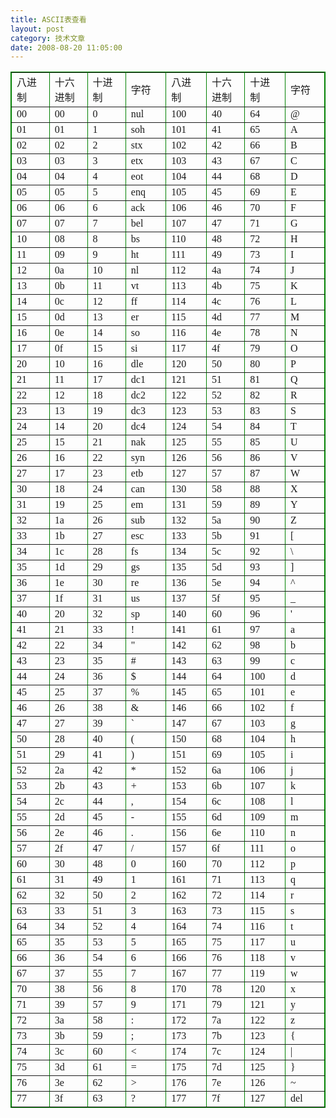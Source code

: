 ```yaml
---
title: ASCII表查看
layout: post
category: 技术文章
date: 2008-08-20 11:05:00
---
```


<table style="border-collapse: collapse;" border="1" bordercolor="#008000" cellpadding="5" cellspacing="0" width="528">
     <tr>
         <td width="65"><font face="Simsun">八进制</font></td>
         <td bordercolor="#008000" width="65"><font face="Simsun">十六进制</font></td>
         <td bordercolor="#008000" width="66"><font face="Simsun">十进制</font></td>
         <td bordercolor="#008000" width="66"><font face="Simsun">字符</font></td>
         <td bordercolor="#008000" width="66"><font face="Simsun">八进制</font></td>
         <td bordercolor="#008000" width="66"><font face="Simsun">十六进制</font></td>
         <td bordercolor="#008000" width="66"><font face="Simsun">十进制</font></td>
         <td bordercolor="#008000" width="66"><font face="Simsun">字符</font></td>
     </tr>
     <tr>
         <td bordercolor="#008000" width="65"><font face="Simsun">00</font></td>
         <td bordercolor="#008000" width="65"><font face="Simsun">00</font></td>
         <td bordercolor="#008000" width="66"><font face="Simsun">0</font></td>
         <td bordercolor="#008000" width="66"><font face="Simsun">nul</font></td>
         <td bordercolor="#008000" width="66"><font face="Simsun">100</font></td>
         <td bordercolor="#008000" width="66"><font face="Simsun">40</font></td>
         <td bordercolor="#008000" width="66"><font face="Simsun">64</font></td>
         <td bordercolor="#008000" width="66"><font face="Simsun">@</font></td>
     </tr>
     <tr>
         <td bordercolor="#008000" width="65"><font face="Simsun">01</font></td>
         <td bordercolor="#008000" width="65"><font face="Simsun">01</font></td>
         <td bordercolor="#008000" width="66"><font face="Simsun">1</font></td>
         <td bordercolor="#008000" width="66"><font face="Simsun">soh</font></td>
         <td bordercolor="#008000" width="66"><font face="Simsun">101</font></td>
         <td bordercolor="#008000" width="66"><font face="Simsun">41</font></td>
         <td bordercolor="#008000" width="66"><font face="Simsun">65</font></td>
         <td bordercolor="#008000" width="66"><font face="Simsun">A</font></td>
     </tr>
     <tr>
         <td bordercolor="#008000" width="65"><font face="Simsun">02</font></td>
         <td bordercolor="#008000" width="65"><font face="Simsun">02</font></td>
         <td bordercolor="#008000" width="66"><font face="Simsun">2</font></td>
         <td bordercolor="#008000" width="66"><font face="Simsun">stx</font></td>
         <td bordercolor="#008000" width="66"><font face="Simsun">102</font></td>
         <td bordercolor="#008000" width="66"><font face="Simsun">42</font></td>
         <td bordercolor="#008000" width="66"><font face="Simsun">66</font></td>
         <td bordercolor="#008000" width="66"><font face="Simsun">B</font></td>
     </tr>
     <tr>
         <td bordercolor="#008000" width="65"><font face="Simsun">03</font></td>
         <td bordercolor="#008000" width="65"><font face="Simsun">03</font></td>
         <td bordercolor="#008000" width="66"><font face="Simsun">3</font></td>
         <td bordercolor="#008000" width="66"><font face="Simsun">etx</font></td>
         <td bordercolor="#008000" width="66"><font face="Simsun">103</font></td>
         <td bordercolor="#008000" width="66"><font face="Simsun">43</font></td>
         <td bordercolor="#008000" width="66"><font face="Simsun">67</font></td>
         <td bordercolor="#008000" width="66"><font face="Simsun">C</font></td>
     </tr>
     <tr>
         <td bordercolor="#008000" width="65"><font face="Simsun">04</font></td>
         <td bordercolor="#008000" width="65"><font face="Simsun">04</font></td>
         <td bordercolor="#008000" width="66"><font face="Simsun">4</font></td>
         <td bordercolor="#008000" width="66"><font face="Simsun">eot</font></td>
         <td bordercolor="#008000" width="66"><font face="Simsun">104</font></td>
         <td bordercolor="#008000" width="66"><font face="Simsun">44</font></td>
         <td bordercolor="#008000" width="66"><font face="Simsun">68</font></td>
         <td bordercolor="#008000" width="66"><font face="Simsun">D</font></td>
     </tr>
     <tr>
         <td bordercolor="#008000" width="65"><font face="Simsun">05</font></td>
         <td bordercolor="#008000" width="65"><font face="Simsun">05</font></td>
         <td bordercolor="#008000" width="66"><font face="Simsun">5</font></td>
         <td bordercolor="#008000" width="66"><font face="Simsun">enq</font></td>
         <td bordercolor="#008000" width="66"><font face="Simsun">105</font></td>
         <td bordercolor="#008000" width="66"><font face="Simsun">45</font></td>
         <td bordercolor="#008000" width="66"><font face="Simsun">69</font></td>
         <td bordercolor="#008000" width="66"><font face="Simsun">E</font></td>
     </tr>
     <tr>
         <td bordercolor="#008000" width="65"><font face="Simsun">06</font></td>
         <td bordercolor="#008000" width="65"><font face="Simsun">06</font></td>
         <td bordercolor="#008000" width="66"><font face="Simsun">6</font></td>
         <td bordercolor="#008000" width="66"><font face="Simsun">ack</font></td>
         <td bordercolor="#008000" width="66"><font face="Simsun">106</font></td>
         <td bordercolor="#008000" width="66"><font face="Simsun">46</font></td>
         <td bordercolor="#008000" width="66"><font face="Simsun">70</font></td>
         <td bordercolor="#008000" width="66"><font face="Simsun">F</font></td>
     </tr>
     <tr>
         <td bordercolor="#008000" width="65"><font face="Simsun">07</font></td>
         <td bordercolor="#008000" width="65"><font face="Simsun">07</font></td>
         <td bordercolor="#008000" width="66"><font face="Simsun">7</font></td>
         <td bordercolor="#008000" width="66"><font face="Simsun">bel</font></td>
         <td bordercolor="#008000" width="66"><font face="Simsun">107</font></td>
         <td bordercolor="#008000" width="66"><font face="Simsun">47</font></td>
         <td bordercolor="#008000" width="66"><font face="Simsun">71</font></td>
         <td bordercolor="#008000" width="66"><font face="Simsun">G</font></td>
     </tr>
     <tr>
         <td bordercolor="#008000" width="65"><font face="Simsun">10</font></td>
         <td bordercolor="#008000" width="65"><font face="Simsun">08</font></td>
         <td bordercolor="#008000" width="66"><font face="Simsun">8</font></td>
         <td bordercolor="#008000" width="66"><font face="Simsun">bs</font></td>
         <td bordercolor="#008000" width="66"><font face="Simsun">110</font></td>
         <td bordercolor="#008000" width="66"><font face="Simsun">48</font></td>
         <td bordercolor="#008000" width="66"><font face="Simsun">72</font></td>
         <td bordercolor="#008000" width="66"><font face="Simsun">H</font></td>
     </tr>
     <tr>
         <td bordercolor="#008000" width="65"><font face="Simsun">11</font></td>
         <td bordercolor="#008000" width="65"><font face="Simsun">09</font></td>
         <td bordercolor="#008000" width="66"><font face="Simsun">9</font></td>
         <td bordercolor="#008000" width="66"><font face="Simsun">ht</font></td>
         <td bordercolor="#008000" width="66"><font face="Simsun">111</font></td>
         <td bordercolor="#008000" width="66"><font face="Simsun">49</font></td>
         <td bordercolor="#008000" width="66"><font face="Simsun">73</font></td>
         <td bordercolor="#008000" width="66"><font face="Simsun">I</font></td>
     </tr>
     <tr>
         <td bordercolor="#008000" width="65"><font face="Simsun">12</font></td>
         <td bordercolor="#008000" width="65"><font face="Simsun">0a</font></td>
         <td bordercolor="#008000" width="66"><font face="Simsun">10</font></td>
         <td bordercolor="#008000" width="66"><font face="Simsun">nl</font></td>
         <td bordercolor="#008000" width="66"><font face="Simsun">112</font></td>
         <td bordercolor="#008000" width="66"><font face="Simsun">4a</font></td>
         <td bordercolor="#008000" width="66"><font face="Simsun">74</font></td>
         <td bordercolor="#008000" width="66"><font face="Simsun">J</font></td>
     </tr>
     <tr>
         <td bordercolor="#008000" width="65"><font face="Simsun">13</font></td>
         <td bordercolor="#008000" width="65"><font face="Simsun">0b</font></td>
         <td bordercolor="#008000" width="66"><font face="Simsun">11</font></td>
         <td bordercolor="#008000" width="66"><font face="Simsun">vt</font></td>
         <td bordercolor="#008000" width="66"><font face="Simsun">113</font></td>
         <td bordercolor="#008000" width="66"><font face="Simsun">4b</font></td>
         <td bordercolor="#008000" width="66"><font face="Simsun">75</font></td>
         <td bordercolor="#008000" width="66"><font face="Simsun">K</font></td>
     </tr>
     <tr>
         <td bordercolor="#008000" width="65"><font face="Simsun">14</font></td>
         <td bordercolor="#008000" width="65"><font face="Simsun">0c</font></td>
         <td bordercolor="#008000" width="66"><font face="Simsun">12</font></td>
         <td bordercolor="#008000" width="66"><font face="Simsun">ff</font></td>
         <td bordercolor="#008000" width="66"><font face="Simsun">114</font></td>
         <td bordercolor="#008000" width="66"><font face="Simsun">4c</font></td>
         <td bordercolor="#008000" width="66"><font face="Simsun">76</font></td>
         <td bordercolor="#008000" width="66"><font face="Simsun">L</font></td>
     </tr>
     <tr>
         <td bordercolor="#008000" width="65"><font face="Simsun">15</font></td>
         <td bordercolor="#008000" width="65"><font face="Simsun">0d</font></td>
         <td bordercolor="#008000" width="66"><font face="Simsun">13</font></td>
         <td bordercolor="#008000" width="66"><font face="Simsun">er</font></td>
         <td bordercolor="#008000" width="66"><font face="Simsun">115</font></td>
         <td bordercolor="#008000" width="66"><font face="Simsun">4d</font></td>
         <td bordercolor="#008000" width="66"><font face="Simsun">77</font></td>
         <td bordercolor="#008000" width="66"><font face="Simsun">M</font></td>
     </tr>
     <tr>
         <td bordercolor="#008000" width="65"><font face="Simsun">16</font></td>
         <td bordercolor="#008000" width="65"><font face="Simsun">0e</font></td>
         <td bordercolor="#008000" width="66"><font face="Simsun">14</font></td>
         <td bordercolor="#008000" width="66"><font face="Simsun">so</font></td>
         <td bordercolor="#008000" width="66"><font face="Simsun">116</font></td>
         <td bordercolor="#008000" width="66"><font face="Simsun">4e</font></td>
         <td bordercolor="#008000" width="66"><font face="Simsun">78</font></td>
         <td bordercolor="#008000" width="66"><font face="Simsun">N</font></td>
     </tr>
     <tr>
         <td bordercolor="#008000" width="65"><font face="Simsun">17</font></td>
         <td bordercolor="#008000" width="65"><font face="Simsun">0f</font></td>
         <td bordercolor="#008000" width="66"><font face="Simsun">15</font></td>
         <td bordercolor="#008000" width="66"><font face="Simsun">si</font></td>
         <td bordercolor="#008000" width="66"><font face="Simsun">117</font></td>
         <td bordercolor="#008000" width="66"><font face="Simsun">4f</font></td>
         <td bordercolor="#008000" width="66"><font face="Simsun">79</font></td>
         <td bordercolor="#008000" width="66"><font face="Simsun">O</font></td>
     </tr>
     <tr>
         <td bordercolor="#008000" width="65"><font face="Simsun">20</font></td>
         <td bordercolor="#008000" width="65"><font face="Simsun">10</font></td>
         <td bordercolor="#008000" width="66"><font face="Simsun">16</font></td>
         <td bordercolor="#008000" width="66"><font face="Simsun">dle</font></td>
         <td bordercolor="#008000" width="66"><font face="Simsun">120</font></td>
         <td bordercolor="#008000" width="66"><font face="Simsun">50</font></td>
         <td bordercolor="#008000" width="66"><font face="Simsun">80</font></td>
         <td bordercolor="#008000" width="66"><font face="Simsun">P</font></td>
     </tr>
     <tr>
         <td bordercolor="#008000" width="65"><font face="Simsun">21</font></td>
         <td bordercolor="#008000" width="65"><font face="Simsun">11</font></td>
         <td bordercolor="#008000" width="66"><font face="Simsun">17</font></td>
         <td bordercolor="#008000" width="66"><font face="Simsun">dc1</font></td>
         <td bordercolor="#008000" width="66"><font face="Simsun">121</font></td>
         <td bordercolor="#008000" width="66"><font face="Simsun">51</font></td>
         <td bordercolor="#008000" width="66"><font face="Simsun">81</font></td>
         <td bordercolor="#008000" width="66"><font face="Simsun">Q</font></td>
     </tr>
     <tr>
         <td bordercolor="#008000" width="65"><font face="Simsun">22</font></td>
         <td bordercolor="#008000" width="65"><font face="Simsun">12</font></td>
         <td bordercolor="#008000" width="66"><font face="Simsun">18</font></td>
         <td bordercolor="#008000" width="66"><font face="Simsun">dc2</font></td>
         <td bordercolor="#008000" width="66"><font face="Simsun">122</font></td>
         <td bordercolor="#008000" width="66"><font face="Simsun">52</font></td>
         <td bordercolor="#008000" width="66"><font face="Simsun">82</font></td>
         <td bordercolor="#008000" width="66"><font face="Simsun">R</font></td>
     </tr>
     <tr>
         <td bordercolor="#008000" width="65"><font face="Simsun">23</font></td>
         <td bordercolor="#008000" width="65"><font face="Simsun">13</font></td>
         <td bordercolor="#008000" width="66"><font face="Simsun">19</font></td>
         <td bordercolor="#008000" width="66"><font face="Simsun">dc3</font></td>
         <td bordercolor="#008000" width="66"><font face="Simsun">123</font></td>
         <td bordercolor="#008000" width="66"><font face="Simsun">53</font></td>
         <td bordercolor="#008000" width="66"><font face="Simsun">83</font></td>
         <td bordercolor="#008000" width="66"><font face="Simsun">S</font></td>
     </tr>
     <tr>
         <td bordercolor="#008000" width="65"><font face="Simsun">24</font></td>
         <td bordercolor="#008000" width="65"><font face="Simsun">14</font></td>
         <td bordercolor="#008000" width="66"><font face="Simsun">20</font></td>
         <td bordercolor="#008000" width="66"><font face="Simsun">dc4</font></td>
         <td bordercolor="#008000" width="66"><font face="Simsun">124</font></td>
         <td bordercolor="#008000" width="66"><font face="Simsun">54</font></td>
         <td bordercolor="#008000" width="66"><font face="Simsun">84</font></td>
         <td bordercolor="#008000" width="66"><font face="Simsun">T</font></td>
     </tr>
     <tr>
         <td bordercolor="#008000" width="65"><font face="Simsun">25</font></td>
         <td bordercolor="#008000" width="65"><font face="Simsun">15</font></td>
         <td bordercolor="#008000" width="66"><font face="Simsun">21</font></td>
         <td bordercolor="#008000" width="66"><font face="Simsun">nak</font></td>
         <td bordercolor="#008000" width="66"><font face="Simsun">125</font></td>
         <td bordercolor="#008000" width="66"><font face="Simsun">55</font></td>
         <td bordercolor="#008000" width="66"><font face="Simsun">85</font></td>
         <td bordercolor="#008000" width="66"><font face="Simsun">U</font></td>
     </tr>
     <tr>
         <td bordercolor="#008000" width="65"><font face="Simsun">26</font></td>
         <td bordercolor="#008000" width="65"><font face="Simsun">16</font></td>
         <td bordercolor="#008000" width="66"><font face="Simsun">22</font></td>
         <td bordercolor="#008000" width="66"><font face="Simsun">syn</font></td>
         <td bordercolor="#008000" width="66"><font face="Simsun">126</font></td>
         <td bordercolor="#008000" width="66"><font face="Simsun">56</font></td>
         <td bordercolor="#008000" width="66"><font face="Simsun">86</font></td>
         <td bordercolor="#008000" width="66"><font face="Simsun">V</font></td>
     </tr>
     <tr>
         <td bordercolor="#008000" width="65"><font face="Simsun">27</font></td>
         <td bordercolor="#008000" width="65"><font face="Simsun">17</font></td>
         <td bordercolor="#008000" width="66"><font face="Simsun">23</font></td>
         <td bordercolor="#008000" width="66"><font face="Simsun">etb</font></td>
         <td bordercolor="#008000" width="66"><font face="Simsun">127</font></td>
         <td bordercolor="#008000" width="66"><font face="Simsun">57</font></td>
         <td bordercolor="#008000" width="66"><font face="Simsun">87</font></td>
         <td bordercolor="#008000" width="66"><font face="Simsun">W</font></td>
     </tr>
     <tr>
         <td bordercolor="#008000" width="65"><font face="Simsun">30</font></td>
         <td bordercolor="#008000" width="65"><font face="Simsun">18</font></td>
         <td bordercolor="#008000" width="66"><font face="Simsun">24</font></td>
         <td bordercolor="#008000" width="66"><font face="Simsun">can</font></td>
         <td bordercolor="#008000" width="66"><font face="Simsun">130</font></td>
         <td bordercolor="#008000" width="66"><font face="Simsun">58</font></td>
         <td bordercolor="#008000" width="66"><font face="Simsun">88</font></td>
         <td bordercolor="#008000" width="66"><font face="Simsun">X</font></td>
     </tr>
     <tr>
         <td bordercolor="#008000" width="65"><font face="Simsun">31</font></td>
         <td bordercolor="#008000" width="65"><font face="Simsun">19</font></td>
         <td bordercolor="#008000" width="66"><font face="Simsun">25</font></td>
         <td bordercolor="#008000" width="66"><font face="Simsun">em</font></td>
         <td bordercolor="#008000" width="66"><font face="Simsun">131</font></td>
         <td bordercolor="#008000" width="66"><font face="Simsun">59</font></td>
         <td bordercolor="#008000" width="66"><font face="Simsun">89</font></td>
         <td bordercolor="#008000" width="66"><font face="Simsun">Y</font></td>
     </tr>
     <tr>
         <td bordercolor="#008000" width="65"><font face="Simsun">32</font></td>
         <td bordercolor="#008000" width="65"><font face="Simsun">1a</font></td>
         <td bordercolor="#008000" width="66"><font face="Simsun">26</font></td>
         <td bordercolor="#008000" width="66"><font face="Simsun">sub</font></td>
         <td bordercolor="#008000" width="66"><font face="Simsun">132</font></td>
         <td bordercolor="#008000" width="66"><font face="Simsun">5a</font></td>
         <td bordercolor="#008000" width="66"><font face="Simsun">90</font></td>
         <td bordercolor="#008000" width="66"><font face="Simsun">Z</font></td>
     </tr>
     <tr>
         <td bordercolor="#008000" width="65"><font face="Simsun">33</font></td>
         <td bordercolor="#008000" width="65"><font face="Simsun">1b</font></td>
         <td bordercolor="#008000" width="66"><font face="Simsun">27</font></td>
         <td bordercolor="#008000" width="66"><font face="Simsun">esc</font></td>
         <td bordercolor="#008000" width="66"><font face="Simsun">133</font></td>
         <td bordercolor="#008000" width="66"><font face="Simsun">5b</font></td>
         <td bordercolor="#008000" width="66"><font face="Simsun">91</font></td>
         <td bordercolor="#008000" width="66"><font face="Simsun">[</font></td>
     </tr>
     <tr>
         <td bordercolor="#008000" width="65"><font face="Simsun">34</font></td>
         <td bordercolor="#008000" width="65"><font face="Simsun">1c</font></td>
         <td bordercolor="#008000" width="66"><font face="Simsun">28</font></td>
         <td bordercolor="#008000" width="66"><font face="Simsun">fs</font></td>
         <td bordercolor="#008000" width="66"><font face="Simsun">134</font></td>
         <td bordercolor="#008000" width="66"><font face="Simsun">5c</font></td>
         <td bordercolor="#008000" width="66"><font face="Simsun">92</font></td>
         <td bordercolor="#008000" width="66"><font face="Simsun">\</font></td>
     </tr>
     <tr>
         <td bordercolor="#008000" width="65"><font face="Simsun">35</font></td>
         <td bordercolor="#008000" width="65"><font face="Simsun">1d</font></td>
         <td bordercolor="#008000" width="66"><font face="Simsun">29</font></td>
         <td bordercolor="#008000" width="66"><font face="Simsun">gs</font></td>
         <td bordercolor="#008000" width="66"><font face="Simsun">135</font></td>
         <td bordercolor="#008000" width="66"><font face="Simsun">5d</font></td>
         <td bordercolor="#008000" width="66"><font face="Simsun">93</font></td>
         <td bordercolor="#008000" width="66"><font face="Simsun">]</font></td>
     </tr>
     <tr>
         <td bordercolor="#008000" width="65"><font face="Simsun">36</font></td>
         <td bordercolor="#008000" width="65"><font face="Simsun">1e</font></td>
         <td bordercolor="#008000" width="66"><font face="Simsun">30</font></td>
         <td bordercolor="#008000" width="66"><font face="Simsun">re</font></td>
         <td bordercolor="#008000" width="66"><font face="Simsun">136</font></td>
         <td bordercolor="#008000" width="66"><font face="Simsun">5e</font></td>
         <td bordercolor="#008000" width="66"><font face="Simsun">94</font></td>
         <td bordercolor="#008000" width="66"><font face="Simsun">^</font></td>
     </tr>
     <tr>
         <td bordercolor="#008000" width="65"><font face="Simsun">37</font></td>
         <td bordercolor="#008000" width="65"><font face="Simsun">1f</font></td>
         <td bordercolor="#008000" width="66"><font face="Simsun">31</font></td>
         <td bordercolor="#008000" width="66"><font face="Simsun">us</font></td>
         <td bordercolor="#008000" width="66"><font face="Simsun">137</font></td>
         <td bordercolor="#008000" width="66"><font face="Simsun">5f</font></td>
         <td bordercolor="#008000" width="66"><font face="Simsun">95</font></td>
         <td bordercolor="#008000" width="66"><font face="Simsun">_</font></td>
     </tr>
     <tr>
         <td bordercolor="#008000" width="65"><font face="Simsun">40</font></td>
         <td bordercolor="#008000" width="65"><font face="Simsun">20</font></td>
         <td bordercolor="#008000" width="66"><font face="Simsun">32</font></td>
         <td bordercolor="#008000" width="66"><font face="Simsun">sp</font></td>
         <td bordercolor="#008000" width="66"><font face="Simsun">140</font></td>
         <td bordercolor="#008000" width="66"><font face="Simsun">60</font></td>
         <td bordercolor="#008000" width="66"><font face="Simsun">96</font></td>
         <td bordercolor="#008000" width="66"><font face="Simsun">'</font></td>
     </tr>
     <tr>
         <td bordercolor="#008000" width="65"><font face="Simsun">41</font></td>
         <td bordercolor="#008000" width="65"><font face="Simsun">21</font></td>
         <td bordercolor="#008000" width="66"><font face="Simsun">33</font></td>
         <td bordercolor="#008000" width="66"><font face="Simsun">!</font></td>
         <td bordercolor="#008000" width="66"><font face="Simsun">141</font></td>
         <td bordercolor="#008000" width="66"><font face="Simsun">61</font></td>
         <td bordercolor="#008000" width="66"><font face="Simsun">97</font></td>
         <td bordercolor="#008000" width="66"><font face="Simsun">a</font></td>
     </tr>
     <tr>
         <td bordercolor="#008000" width="65"><font face="Simsun">42</font></td>
         <td bordercolor="#008000" width="65"><font face="Simsun">22</font></td>
         <td bordercolor="#008000" width="66"><font face="Simsun">34</font></td>
         <td bordercolor="#008000" width="66"><font face="Simsun">"</font></td>
         <td bordercolor="#008000" width="66"><font face="Simsun">142</font></td>
         <td bordercolor="#008000" width="66"><font face="Simsun">62</font></td>
         <td bordercolor="#008000" width="66"><font face="Simsun">98</font></td>
         <td bordercolor="#008000" width="66"><font face="Simsun">b</font></td>
     </tr>
     <tr>
         <td bordercolor="#008000" width="65"><font face="Simsun">43</font></td>
         <td bordercolor="#008000" width="65"><font face="Simsun">23</font></td>
         <td bordercolor="#008000" width="66"><font face="Simsun">35</font></td>
         <td bordercolor="#008000" width="66"><font face="Simsun">#</font></td>
         <td bordercolor="#008000" width="66"><font face="Simsun">143</font></td>
         <td bordercolor="#008000" width="66"><font face="Simsun">63</font></td>
         <td bordercolor="#008000" width="66"><font face="Simsun">99</font></td>
         <td bordercolor="#008000" width="66"><font face="Simsun">c</font></td>
     </tr>
     <tr>
         <td bordercolor="#008000" width="65"><font face="Simsun">44</font></td>
         <td bordercolor="#008000" width="65"><font face="Simsun">24</font></td>
         <td bordercolor="#008000" width="66"><font face="Simsun">36</font></td>
         <td bordercolor="#008000" width="66"><font face="Simsun">$</font></td>
         <td bordercolor="#008000" width="66"><font face="Simsun">144</font></td>
         <td bordercolor="#008000" width="66"><font face="Simsun">64</font></td>
         <td bordercolor="#008000" width="66"><font face="Simsun">100</font></td>
         <td bordercolor="#008000" width="66"><font face="Simsun">d</font></td>
     </tr>
     <tr>
         <td bordercolor="#008000" width="65"><font face="Simsun">45</font></td>
         <td bordercolor="#008000" width="65"><font face="Simsun">25</font></td>
         <td bordercolor="#008000" width="66"><font face="Simsun">37</font></td>
         <td bordercolor="#008000" width="66"><font face="Simsun">%</font></td>
         <td bordercolor="#008000" width="66"><font face="Simsun">145</font></td>
         <td bordercolor="#008000" width="66"><font face="Simsun">65</font></td>
         <td bordercolor="#008000" width="66"><font face="Simsun">101</font></td>
         <td bordercolor="#008000" width="66"><font face="Simsun">e</font></td>
     </tr>
     <tr>
         <td bordercolor="#008000" width="65"><font face="Simsun">46</font></td>
         <td bordercolor="#008000" width="65"><font face="Simsun">26</font></td>
         <td bordercolor="#008000" width="66"><font face="Simsun">38</font></td>
         <td bordercolor="#008000" width="66"><font face="Simsun">&amp;</font></td>
         <td bordercolor="#008000" width="66"><font face="Simsun">146</font></td>
         <td bordercolor="#008000" width="66"><font face="Simsun">66</font></td>
         <td bordercolor="#008000" width="66"><font face="Simsun">102</font></td>
         <td bordercolor="#008000" width="66"><font face="Simsun">f</font></td>
     </tr>
     <tr>
         <td bordercolor="#008000" width="65"><font face="Simsun">47</font></td>
         <td bordercolor="#008000" width="65"><font face="Simsun">27</font></td>
         <td bordercolor="#008000" width="66"><font face="Simsun">39</font></td>
         <td bordercolor="#008000" width="66"><font face="Simsun">`</font></td>
         <td bordercolor="#008000" width="66"><font face="Simsun">147</font></td>
         <td bordercolor="#008000" width="66"><font face="Simsun">67</font></td>
         <td bordercolor="#008000" width="66"><font face="Simsun">103</font></td>
         <td bordercolor="#008000" width="66"><font face="Simsun">g</font></td>
     </tr>
     <tr>
         <td bordercolor="#008000" width="65"><font face="Simsun">50</font></td>
         <td bordercolor="#008000" width="65"><font face="Simsun">28</font></td>
         <td bordercolor="#008000" width="66"><font face="Simsun">40</font></td>
         <td bordercolor="#008000" width="66"><font face="Simsun">(</font></td>
         <td bordercolor="#008000" width="66"><font face="Simsun">150</font></td>
         <td bordercolor="#008000" width="66"><font face="Simsun">68</font></td>
         <td bordercolor="#008000" width="66"><font face="Simsun">104</font></td>
         <td bordercolor="#008000" width="66"><font face="Simsun">h</font></td>
     </tr>
     <tr>
         <td bordercolor="#008000" width="65"><font face="Simsun">51</font></td>
         <td bordercolor="#008000" width="65"><font face="Simsun">29</font></td>
         <td bordercolor="#008000" width="66"><font face="Simsun">41</font></td>
         <td bordercolor="#008000" width="66"><font face="Simsun">)</font></td>
         <td bordercolor="#008000" width="66"><font face="Simsun">151</font></td>
         <td bordercolor="#008000" width="66"><font face="Simsun">69</font></td>
         <td bordercolor="#008000" width="66"><font face="Simsun">105</font></td>
         <td bordercolor="#008000" width="66"><font face="Simsun">i</font></td>
     </tr>
     <tr>
         <td bordercolor="#008000" width="65"><font face="Simsun">52</font></td>
         <td bordercolor="#008000" width="65"><font face="Simsun">2a</font></td>
         <td bordercolor="#008000" width="66"><font face="Simsun">42</font></td>
         <td bordercolor="#008000" width="66"><font face="Simsun">*</font></td>
         <td bordercolor="#008000" width="66"><font face="Simsun">152</font></td>
         <td bordercolor="#008000" width="66"><font face="Simsun">6a</font></td>
         <td bordercolor="#008000" width="66"><font face="Simsun">106</font></td>
         <td bordercolor="#008000" width="66"><font face="Simsun">j</font></td>
     </tr>
     <tr>
         <td bordercolor="#008000" width="65"><font face="Simsun">53</font></td>
         <td bordercolor="#008000" width="65"><font face="Simsun">2b</font></td>
         <td bordercolor="#008000" width="66"><font face="Simsun">43</font></td>
         <td bordercolor="#008000" width="66"><font face="Simsun">+</font></td>
         <td bordercolor="#008000" width="66"><font face="Simsun">153</font></td>
         <td bordercolor="#008000" width="66"><font face="Simsun">6b</font></td>
         <td bordercolor="#008000" width="66"><font face="Simsun">107</font></td>
         <td bordercolor="#008000" width="66"><font face="Simsun">k</font></td>
     </tr>
     <tr>
         <td bordercolor="#008000" width="65"><font face="Simsun">54</font></td>
         <td bordercolor="#008000" width="65"><font face="Simsun">2c</font></td>
         <td bordercolor="#008000" width="66"><font face="Simsun">44</font></td>
         <td bordercolor="#008000" width="66"><font face="Simsun">,</font></td>
         <td bordercolor="#008000" width="66"><font face="Simsun">154</font></td>
         <td bordercolor="#008000" width="66"><font face="Simsun">6c</font></td>
         <td bordercolor="#008000" width="66"><font face="Simsun">108</font></td>
         <td bordercolor="#008000" width="66"><font face="Simsun">l</font></td>
     </tr>
     <tr>
         <td bordercolor="#008000" width="65"><font face="Simsun">55</font></td>
         <td bordercolor="#008000" width="65"><font face="Simsun">2d</font></td>
         <td bordercolor="#008000" width="66"><font face="Simsun">45</font></td>
         <td bordercolor="#008000" width="66"><font face="Simsun">-</font></td>
         <td bordercolor="#008000" width="66"><font face="Simsun">155</font></td>
         <td bordercolor="#008000" width="66"><font face="Simsun">6d</font></td>
         <td bordercolor="#008000" width="66"><font face="Simsun">109</font></td>
         <td bordercolor="#008000" width="66"><font face="Simsun">m</font></td>
     </tr>
     <tr>
         <td bordercolor="#008000" width="65"><font face="Simsun">56</font></td>
         <td bordercolor="#008000" width="65"><font face="Simsun">2e</font></td>
         <td bordercolor="#008000" width="66"><font face="Simsun">46</font></td>
         <td bordercolor="#008000" width="66"><font face="Simsun">.</font></td>
         <td bordercolor="#008000" width="66"><font face="Simsun">156</font></td>
         <td bordercolor="#008000" width="66"><font face="Simsun">6e</font></td>
         <td bordercolor="#008000" width="66"><font face="Simsun">110</font></td>
         <td bordercolor="#008000" width="66"><font face="Simsun">n</font></td>
     </tr>
     <tr>
         <td bordercolor="#008000" width="65"><font face="Simsun">57</font></td>
         <td bordercolor="#008000" width="65"><font face="Simsun">2f</font></td>
         <td bordercolor="#008000" width="66"><font face="Simsun">47</font></td>
         <td bordercolor="#008000" width="66"><font face="Simsun">/</font></td>
         <td bordercolor="#008000" width="66"><font face="Simsun">157</font></td>
         <td bordercolor="#008000" width="66"><font face="Simsun">6f</font></td>
         <td bordercolor="#008000" width="66"><font face="Simsun">111</font></td>
         <td bordercolor="#008000" width="66"><font face="Simsun">o</font></td>
     </tr>
     <tr>
         <td bordercolor="#008000" width="65"><font face="Simsun">60</font></td>
         <td bordercolor="#008000" width="65"><font face="Simsun">30</font></td>
         <td bordercolor="#008000" width="66"><font face="Simsun">48</font></td>
         <td bordercolor="#008000" width="66"><font face="Simsun">0</font></td>
         <td bordercolor="#008000" width="66"><font face="Simsun">160</font></td>
         <td bordercolor="#008000" width="66"><font face="Simsun">70</font></td>
         <td bordercolor="#008000" width="66"><font face="Simsun">112</font></td>
         <td bordercolor="#008000" width="66"><font face="Simsun">p</font></td>
     </tr>
     <tr>
         <td bordercolor="#008000" width="65"><font face="Simsun">61</font></td>
         <td bordercolor="#008000" width="65"><font face="Simsun">31</font></td>
         <td bordercolor="#008000" width="66"><font face="Simsun">49</font></td>
         <td bordercolor="#008000" width="66"><font face="Simsun">1</font></td>
         <td bordercolor="#008000" width="66"><font face="Simsun">161</font></td>
         <td bordercolor="#008000" width="66"><font face="Simsun">71</font></td>
         <td bordercolor="#008000" width="66"><font face="Simsun">113</font></td>
         <td bordercolor="#008000" width="66"><font face="Simsun">q</font></td>
     </tr>
     <tr>
         <td bordercolor="#008000" width="65"><font face="Simsun">62</font></td>
         <td bordercolor="#008000" width="65"><font face="Simsun">32</font></td>
         <td bordercolor="#008000" width="66"><font face="Simsun">50</font></td>
         <td bordercolor="#008000" width="66"><font face="Simsun">2</font></td>
         <td bordercolor="#008000" width="66"><font face="Simsun">162</font></td>
         <td bordercolor="#008000" width="66"><font face="Simsun">72</font></td>
         <td bordercolor="#008000" width="66"><font face="Simsun">114</font></td>
         <td bordercolor="#008000" width="66"><font face="Simsun">r</font></td>
     </tr>
     <tr>
         <td bordercolor="#008000" width="65"><font face="Simsun">63</font></td>
         <td bordercolor="#008000" width="65"><font face="Simsun">33</font></td>
         <td bordercolor="#008000" width="66"><font face="Simsun">51</font></td>
         <td bordercolor="#008000" width="66"><font face="Simsun">3</font></td>
         <td bordercolor="#008000" width="66"><font face="Simsun">163</font></td>
         <td bordercolor="#008000" width="66"><font face="Simsun">73</font></td>
         <td bordercolor="#008000" width="66"><font face="Simsun">115</font></td>
         <td bordercolor="#008000" width="66"><font face="Simsun">s</font></td>
     </tr>
     <tr>
         <td bordercolor="#008000" width="65"><font face="Simsun">64</font></td>
         <td bordercolor="#008000" width="65"><font face="Simsun">34</font></td>
         <td bordercolor="#008000" width="66"><font face="Simsun">52</font></td>
         <td bordercolor="#008000" width="66"><font face="Simsun">4</font></td>
         <td bordercolor="#008000" width="66"><font face="Simsun">164</font></td>
         <td bordercolor="#008000" width="66"><font face="Simsun">74</font></td>
         <td bordercolor="#008000" width="66"><font face="Simsun">116</font></td>
         <td bordercolor="#008000" width="66"><font face="Simsun">t</font></td>
     </tr>
     <tr>
         <td bordercolor="#008000" width="65"><font face="Simsun">65</font></td>
         <td bordercolor="#008000" width="65"><font face="Simsun">35</font></td>
         <td bordercolor="#008000" width="66"><font face="Simsun">53</font></td>
         <td bordercolor="#008000" width="66"><font face="Simsun">5</font></td>
         <td bordercolor="#008000" width="66"><font face="Simsun">165</font></td>
         <td bordercolor="#008000" width="66"><font face="Simsun">75</font></td>
         <td bordercolor="#008000" width="66"><font face="Simsun">117</font></td>
         <td bordercolor="#008000" width="66"><font face="Simsun">u</font></td>
     </tr>
     <tr>
         <td bordercolor="#008000" width="65"><font face="Simsun">66</font></td>
         <td bordercolor="#008000" width="65"><font face="Simsun">36</font></td>
         <td bordercolor="#008000" width="66"><font face="Simsun">54</font></td>
         <td bordercolor="#008000" width="66"><font face="Simsun">6</font></td>
         <td bordercolor="#008000" width="66"><font face="Simsun">166</font></td>
         <td bordercolor="#008000" width="66"><font face="Simsun">76</font></td>
         <td bordercolor="#008000" width="66"><font face="Simsun">118</font></td>
         <td bordercolor="#008000" width="66"><font face="Simsun">v</font></td>
     </tr>
     <tr>
         <td bordercolor="#008000" width="65"><font face="Simsun">67</font></td>
         <td bordercolor="#008000" width="65"><font face="Simsun">37</font></td>
         <td bordercolor="#008000" width="66"><font face="Simsun">55</font></td>
         <td bordercolor="#008000" width="66"><font face="Simsun">7</font></td>
         <td bordercolor="#008000" width="66"><font face="Simsun">167</font></td>
         <td bordercolor="#008000" width="66"><font face="Simsun">77</font></td>
         <td bordercolor="#008000" width="66"><font face="Simsun">119</font></td>
         <td bordercolor="#008000" width="66"><font face="Simsun">w</font></td>
     </tr>
     <tr>
         <td bordercolor="#008000" width="65"><font face="Simsun">70</font></td>
         <td bordercolor="#008000" width="65"><font face="Simsun">38</font></td>
         <td bordercolor="#008000" width="66"><font face="Simsun">56</font></td>
         <td bordercolor="#008000" width="66"><font face="Simsun">8</font></td>
         <td bordercolor="#008000" width="66"><font face="Simsun">170</font></td>
         <td bordercolor="#008000" width="66"><font face="Simsun">78</font></td>
         <td bordercolor="#008000" width="66"><font face="Simsun">120</font></td>
         <td bordercolor="#008000" width="66"><font face="Simsun">x</font></td>
     </tr>
     <tr>
         <td bordercolor="#008000" width="65"><font face="Simsun">71</font></td>
         <td bordercolor="#008000" width="65"><font face="Simsun">39</font></td>
         <td bordercolor="#008000" width="66"><font face="Simsun">57</font></td>
         <td bordercolor="#008000" width="66"><font face="Simsun">9</font></td>
         <td bordercolor="#008000" width="66"><font face="Simsun">171</font></td>
         <td bordercolor="#008000" width="66"><font face="Simsun">79</font></td>
         <td bordercolor="#008000" width="66"><font face="Simsun">121</font></td>
         <td bordercolor="#008000" width="66"><font face="Simsun">y</font></td>
     </tr>
     <tr>
         <td bordercolor="#008000" width="65"><font face="Simsun">72</font></td>
         <td bordercolor="#008000" width="65"><font face="Simsun">3a</font></td>
         <td bordercolor="#008000" width="66"><font face="Simsun">58</font></td>
         <td bordercolor="#008000" width="66"><font face="Simsun">:</font></td>
         <td bordercolor="#008000" width="66"><font face="Simsun">172</font></td>
         <td bordercolor="#008000" width="66"><font face="Simsun">7a</font></td>
         <td bordercolor="#008000" width="66"><font face="Simsun">122</font></td>
         <td bordercolor="#008000" width="66"><font face="Simsun">z</font></td>
     </tr>
     <tr>
         <td bordercolor="#008000" width="65"><font face="Simsun">73</font></td>
         <td bordercolor="#008000" width="65"><font face="Simsun">3b</font></td>
         <td bordercolor="#008000" width="66"><font face="Simsun">59</font></td>
         <td bordercolor="#008000" width="66"><font face="Simsun">;</font></td>
         <td bordercolor="#008000" width="66"><font face="Simsun">173</font></td>
         <td bordercolor="#008000" width="66"><font face="Simsun">7b</font></td>
         <td bordercolor="#008000" width="66"><font face="Simsun">123</font></td>
         <td bordercolor="#008000" width="66"><font face="Simsun">{</font></td>
     </tr>
     <tr>
         <td bordercolor="#008000" width="65"><font face="Simsun">74</font></td>
         <td bordercolor="#008000" width="65"><font face="Simsun">3c</font></td>
         <td bordercolor="#008000" width="66"><font face="Simsun">60</font></td>
         <td bordercolor="#008000" width="66"><font face="Simsun">&lt;</font></td>
         <td bordercolor="#008000" width="66"><font face="Simsun">174</font></td>
         <td bordercolor="#008000" width="66"><font face="Simsun">7c</font></td>
         <td bordercolor="#008000" width="66"><font face="Simsun">124</font></td>
         <td bordercolor="#008000" width="66"><font face="Simsun">|</font></td>
     </tr>
     <tr>
         <td bordercolor="#008000" width="65"><font face="Simsun">75</font></td>
         <td bordercolor="#008000" width="65"><font face="Simsun">3d</font></td>
         <td bordercolor="#008000" width="66"><font face="Simsun">61</font></td>
         <td bordercolor="#008000" width="66"><font face="Simsun">=</font></td>
         <td bordercolor="#008000" width="66"><font face="Simsun">175</font></td>
         <td bordercolor="#008000" width="66"><font face="Simsun">7d</font></td>
         <td bordercolor="#008000" width="66"><font face="Simsun">125</font></td>
         <td bordercolor="#008000" width="66"><font face="Simsun">}</font></td>
     </tr>
     <tr>
         <td bordercolor="#008000" width="65"><font face="Simsun">76</font></td>
         <td bordercolor="#008000" width="65"><font face="Simsun">3e</font></td>
         <td bordercolor="#008000" width="66"><font face="Simsun">62</font></td>
         <td bordercolor="#008000" width="66"><font face="Simsun">&gt;</font></td>
         <td bordercolor="#008000" width="66"><font face="Simsun">176</font></td>
         <td bordercolor="#008000" width="66"><font face="Simsun">7e</font></td>
         <td bordercolor="#008000" width="66"><font face="Simsun">126</font></td>
         <td bordercolor="#008000" width="66"><font face="Simsun">~</font></td>
     </tr>
     <tr>
         <td bordercolor="#008000" width="65"><font face="Simsun">77</font></td>
         <td bordercolor="#008000" width="65"><font face="Simsun">3f</font></td>
         <td bordercolor="#008000" width="66"><font face="Simsun">63</font></td>
         <td bordercolor="#008000" width="66"><font face="Simsun">?</font></td>
         <td bordercolor="#008000" width="66"><font face="Simsun">177</font></td>
         <td bordercolor="#008000" width="66"><font face="Simsun">7f</font></td>
         <td bordercolor="#008000" width="66"><font face="Simsun">127</font></td>
         <td bordercolor="#008000" width="66"><font face="Simsun">del</font></td>
     </tr>
</table>
